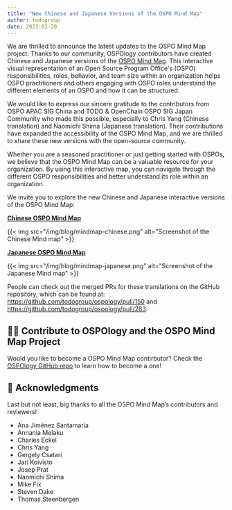 ```yaml
---
title: "New Chinese and Japanese Versions of the OSPO Mind Map"
author: todogroup
date: 2023-03-20
---
```


We are thrilled to announce the latest updates to the OSPO Mind Map project. Thanks to our community, OSPOlogy contributors have created Chinese and Japanese versions of the [OSPO Mind Map](https://ospomindmap.todogroup.org). This interactive visual representation of an Open Source Program Office's (OSPO) responsibilities, roles, behavior, and team size within an organization helps OSPO practitioners and others engaging with OSPO roles understand the different elements of an OSPO and how it can be structured.

We would like to express our sincere gratitude to the contributors from OSPO APAC SIG China and TODO & OpenChain OSPO SIG Japan Community who made this possible, especially to Chris Yang (Chinese translation) and Naomichi Shima (Japanese translation). Their contributions have expanded the accessibility of the OSPO Mind Map, and we are thrilled to share these new versions with the open-source community.

Whether you are a seasoned practitioner or just getting started with OSPOs, we believe that the OSPO Mind Map can be a valuable resource for your organization. By using this interactive map, you can navigate through the different OSPO responsibilities and better understand its role within an organization.

We invite you to explore the new Chinese and Japanese interactive versions of the OSPO Mind Map:

**[Chinese OSPO Mind Map](https://ospomindmap.todogroup.org/cn.html)**

{{< img src="/img/blog/mindmap-chinese.png" alt="Screenshot of the Chinese Mind map" >}}

**[Japanese OSPO Mind Map](https://ospomindmap.todogroup.org/jp)**

{{< img src="/img/blog/mindmap-japanese.png" alt="Screenshot of the Japanese Mind map" >}}

People can check out the merged PRs for these translations on the GitHub repository, which can be found at: https://github.com/todogroup/ospology/pull/150 and https://github.com/todogroup/ospology/pull/283.

## 🙋‍♀️ Contribute to OSPOlogy and the OSPO Mind Map Project

Would you like to become a OSPO Mind Map contirbutor? Check the [OSPOlogy GitHub repo](https://github.com/todogroup/ospology) to learn how to become a one!

## 🤗 Acknowledgments

Last but not least, big thanks to all the OSPO Mind Map’s contributors and reviewers!

* Ana Jiménez Santamaría
* Annania Melaku
* Charles Eckel
* Chris Yang
* Gergely Csatari
* Jari Koivisto
* Josep Prat
* Naomichi Shima
* Mike Fix
* Steven Dake
* Thomas Steenbergen

